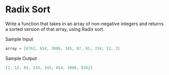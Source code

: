 # Radix Sort

Write a function that takes in an array of non-negative integers and returns a sorted version of that array, using Radix sort.

Sample Input

```go
array = [8762, 654, 3008, 345, 87, 65, 234, 12, 2]
```

Sample Output

```go
[2, 12, 65, 234, 345, 654, 3008, 8762]
```

